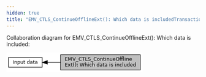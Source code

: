 ```yaml
---
hidden: true
title: "EMV_CTLS_ContinueOfflineExt(): Which data is includedTransaction execution » Input data"
---
```


Collaboration diagram for EMV_CTLS_ContinueOfflineExt(): Which data is included:

![](group___d_e_f___f_l_o_w___c_o_n_t_i_n_u_e___o_f_f_l_i_n_e___i_n_p_u_t.png)
